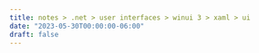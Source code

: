 ```yaml
---
title: notes > .net > user interfaces > winui 3 > xaml > ui
date: "2023-05-30T00:00:00-06:00"
draft: false
---
```

